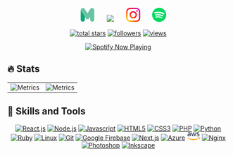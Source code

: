 <!-- Social icons section -->
<p align="center">
  &#8287;&#8287;&#8287;&#8287;&#8287;
  <a href="https://martijn-lindeman.com" alt="My Website"><img width="32px" src="assets/512-.svg"/></a>
  &#8287;&#8287;&#8287;&#8287;&#8287;
  <a href="https://www.linkedin.com/in/martijn-lindeman" alt="linkedin"><img width="32px" src="https://cdn.jsdelivr.net/gh/devicons/devicon@latest/icons/linkedin/linkedin-original.svg"/></a>
  &#8287;&#8287;&#8287;&#8287;&#8287;
  <a href="https://www.instagram.com/martijn.lindeman"><img width="32px" alt="instagram" title="instagram" src="assets/instagram.png"/></a>
  &#8287;&#8287;&#8287;&#8287;&#8287;
  <a href="https://open.spotify.com/user/81beo555eaqse93ughc05dqx4"><img width="32px" alt="spotify" title="spotify" src="assets/spotify.png"/></a>
</p>


<p align="center">
  <a href="https://github.com/MartijnLindeman?tab=repositories">
    <img alt="total stars" title="Total stars on GitHub" src="https://custom-icon-badges.herokuapp.com/badge/dynamic/json?logo=star&color=%23E0CD9F&labelColor=C8A756&label=Stars&style=for-the-badge&query=%24.stars&url=https://api.github-star-counter.workers.dev/user/martijnlindeman"/></a>
  <a href="https://github.com/MartijnLindeman?tab=followers">
    <img alt="followers" title="Follow me on Github" src="https://custom-icon-badges.herokuapp.com/github/followers/martijnlindeman?color=236ad3&labelColor=1155ba&style=for-the-badge&logo=person-add&label=Followers&logoColor=white"/></a>
  <a href="https://github.com/MartijnLindeman">
    <img alt="views" title="GitHub profile views" src="https://vbr.nathanchung.dev/badge?page_id=MartijnLindeman&color=7b007e&lcolor=630366&style=for-the-badge&logo=github"/></a>
</p>
<p align="center">
   <a href="https://spotify-github-profile.vercel.app/api/view?uid=81beo555eaqse93ughc05dqx4&redirect=true">
     <img alt="Spotify Now Playing" title="🎵 Now Playing" src="https://spotify-github-profile.kittinanx.com/api/view?uid=81beo555eaqse93ughc05dqx4&cover_image=true&theme=novatorem&bar_color=53b14f&bar_color_cover=false"/></a>
</p>


## 🔥 Stats

<table>
  <tr>
    <td align="center">
      <img src="/📊 github-metrics.svg" alt="Metrics" >
    </td>
    <td align="center">
       <img  src="/⚡ recent-activity.svg" alt="Metrics" >
    </td>
  </tr>
</table>


## 🔧 Skills and Tools

<p align="center">
<a href="https://reactjs.org/">
<span><img title="React.js" src="https://cdn.jsdelivr.net/gh/devicons/devicon@latest/icons/react/react-original.svg" width="30px"></span></a>
</a>
<a href="https://nodejs.org/">
<span><img title="Node.js" src="https://cdn.jsdelivr.net/gh/devicons/devicon@latest/icons/nodejs/nodejs-plain.svg" width="30px"></span></a>
</a>
<a href="https://developer.mozilla.org/">
<span><img title="Javascript" src="https://cdn.jsdelivr.net/gh/devicons/devicon@latest/icons/javascript/javascript-original.svg" width="30px"></span></a>
</a>
<a href="https://developer.mozilla.org/">
<span><img title="HTML5" src="https://cdn.jsdelivr.net/gh/devicons/devicon@latest/icons/html5/html5-plain.svg" width="30px"></span></a>
</a>
<a href="https://developer.mozilla.org/">
<span><img title="CSS3" src="https://cdn.jsdelivr.net/gh/devicons/devicon@latest/icons/css3/css3-plain.svg" width="30px"></span></a>
</a>
<a href="https://www.php.net/">
<span><img title="PHP" src="https://cdn.jsdelivr.net/gh/devicons/devicon/icons/php/php-original.svg" width="30px"></span></a>
</a>
<a href="https://www.python.org/">
<span><img title="Python" src="https://cdn.jsdelivr.net/gh/devicons/devicon/icons/python/python-original.svg" width="30px"></span></a>
</a>
<a href="https://www.ruby-lang.org/">
<span><img title="Ruby" src="https://cdn.jsdelivr.net/gh/devicons/devicon/icons/ruby/ruby-original.svg" width="30px"></span></a>
</a>
<a href="https://www.linux.org/">
<span><img title="Linux" src="https://cdn.jsdelivr.net/gh/devicons/devicon/icons/linux/linux-original.svg" width="30px"></span></a>
</a>
<a href="https://git-scm.com/">
<span><img title="Git" src="https://cdn.jsdelivr.net/gh/devicons/devicon@latest/icons/git/git-original.svg" width="30px"></span></a>
</a>
<a href="https://firebase.google.com/">
<span><img title="Google Firebase" src="https://cdn.jsdelivr.net/gh/devicons/devicon/icons/firebase/firebase-plain.svg" width="30px"></span></a>
</a>
<a href="https://vercel.com/">
<span><img title="Next.js" src="https://cdn.jsdelivr.net/gh/devicons/devicon@latest/icons/nextjs/nextjs-original.svg" width="30px"></span></a>
</a>
<a href="https://azure.microsoft.com/">
<span><img title="Azure" src="https://cdn.jsdelivr.net/gh/devicons/devicon/icons/azure/azure-original.svg" width="30px"></span></a>
</a>
<a href="https://aws.amazon.com/">
<span><img title="AWS" src="assets/aws.png" width="30px"></span></a>
</a>
<a href="https://www.nginx.com/">
<span><img title="Nginx" src="https://cdn.jsdelivr.net/gh/devicons/devicon/icons/nginx/nginx-original.svg" width="30px"></span></a>
</a>
<a href="https://www.adobe.com/ie/products/photoshop.html">
<span><img title="Photoshop" src="https://cdn.jsdelivr.net/gh/devicons/devicon@latest/icons/photoshop/photoshop-original.svg" width="30px"></span></a>
</a>
<a href="https://inkscape.org/">
<span><img title="Inkscape" src="https://cdn.jsdelivr.net/gh/devicons/devicon/icons/inkscape/inkscape-original.svg" width="30px"></span></a>
</a>
</p>
